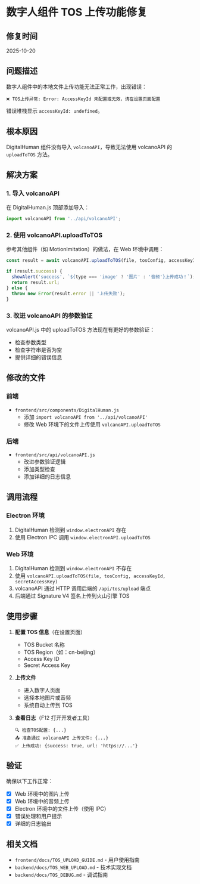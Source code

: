 # 数字人组件 TOS 上传功能修复

## 修复时间
2025-10-20

## 问题描述

数字人组件中的本地文件上传功能无法正常工作，出现错误：
```
❌ TOS上传异常: Error: AccessKeyId 未配置或无效，请在设置页面配置
```

错误堆栈显示 `accessKeyId: undefined`。

## 根本原因

DigitalHuman 组件没有导入 `volcanoAPI`，导致无法使用 volcanoAPI 的 `uploadToTOS` 方法。

## 解决方案

### 1. 导入 volcanoAPI

在 DigitalHuman.js 顶部添加导入：
```javascript
import volcanoAPI from '../api/volcanoAPI';
```

### 2. 使用 volcanoAPI.uploadToTOS

参考其他组件（如 MotionImitation）的做法，在 Web 环境中调用：
```javascript
const result = await volcanoAPI.uploadToTOS(file, tosConfig, accessKeyId, secretAccessKey);

if (result.success) {
  showAlert('success', `${type === 'image' ? '图片' : '音频'}上传成功！`);
  return result.url;
} else {
  throw new Error(result.error || '上传失败');
}
```

### 3. 改进 volcanoAPI 的参数验证

volcanoAPI.js 中的 uploadToTOS 方法现在有更好的参数验证：
- 检查参数类型
- 检查字符串是否为空
- 提供详细的错误信息

## 修改的文件

### 前端
- `frontend/src/components/DigitalHuman.js`
  - 添加 `import volcanoAPI from '../api/volcanoAPI'`
  - 修改 Web 环境下的文件上传使用 `volcanoAPI.uploadToTOS`

### 后端
- `frontend/src/api/volcanoAPI.js`
  - 改进参数验证逻辑
  - 添加类型检查
  - 添加详细的日志信息

## 调用流程

### Electron 环境
1. DigitalHuman 检测到 `window.electronAPI` 存在
2. 使用 Electron IPC 调用 `window.electronAPI.uploadToTOS`

### Web 环境
1. DigitalHuman 检测到 `window.electronAPI` 不存在
2. 使用 `volcanoAPI.uploadToTOS(file, tosConfig, accessKeyId, secretAccessKey)`
3. volcanoAPI 通过 HTTP 调用后端的 `/api/tos/upload` 端点
4. 后端通过 Signature V4 签名上传到火山引擎 TOS

## 使用步骤

1. **配置 TOS 信息**（在设置页面）
   - TOS Bucket 名称
   - TOS Region（如：cn-beijing）
   - Access Key ID
   - Secret Access Key

2. **上传文件**
   - 进入数字人页面
   - 选择本地图片或音频
   - 系统自动上传到 TOS

3. **查看日志**（F12 打开开发者工具）
   ```
   🔍 检查TOS配置: {...}
   📤 准备通过 volcanoAPI 上传文件: {...}
   ✅ 上传成功: {success: true, url: 'https://...'}
   ```

## 验证

确保以下工作正常：

- [x] Web 环境中的图片上传
- [x] Web 环境中的音频上传
- [x] Electron 环境中的文件上传（使用 IPC）
- [x] 错误处理和用户提示
- [x] 详细的日志输出

## 相关文档

- `frontend/docs/TOS_UPLOAD_GUIDE.md` - 用户使用指南
- `backend/docs/TOS_WEB_UPLOAD.md` - 技术实现文档
- `backend/docs/TOS_DEBUG.md` - 调试指南



